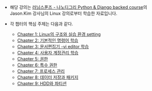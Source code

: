 
- 해당 강의는 [러닝스푼즈 - 나노디그리 Python & Django backed course](https://learningspoons.com/course/detail/django-backend/)의 Jason.Kim 강사님의 Linux 강의로부터 학습한 자료입니다.


- 각 챕터의 핵심 주제는 다음과 같다.
    - [Chapter 1: Linux의 구조와 실습 환경 setting](https://github.com/JeHa00/TIL/blob/main/Linux/LectureNote-01.md)
    - [Chapter 2: 기본적인 명령어 학습](https://github.com/JeHa00/TIL/tree/main/Linux/Chapter02)
    - [Chapter 3: 문서편집기 -vi editor 학습](https://github.com/JeHa00/TIL/tree/main/Linux/Chapter03)
    - [Chapter 4: 사용자 계정관리 학습](https://github.com/JeHa00/TIL/tree/main/Linux/Chapter04)
    - [Chapter 5: 권한](https://github.com/JeHa00/TIL/tree/main/Linux/Chapter05)
    - [Chapter 6: 특수 권한](https://github.com/JeHa00/TIL/tree/main/Linux/Chapter06)
    - [Chapter 7: 프로세스 관리](https://github.com/JeHa00/TIL/tree/main/Linux/Chapter07)
    - [Chapter 8: 데이터 저장과 패키지](https://github.com/JeHa00/TIL/tree/main/Linux/Chapter08)
    - [Chapter 9: HDD와 파티션](https://github.com/JeHa00/TIL/tree/main/Linux/Chapter09)